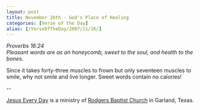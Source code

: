 ```yaml
---
layout: post
title: November 26th - God's Place of Healing
categories: [Verse of the Day]
alias: [/VerseOfTheDay/2007/11/26/]
---
```


_Proverbs 16:24  
Pleasant words are as an honeycomb, sweet to the soul, and health to
the bones._

Since it takes forty-three muscles to frown but only seventeen
muscles to smile, why not smile and live longer. Sweet words contain
no calories!

 --

<a href=http://jesuseveryday.net>Jesus Every Day</a> is a ministry of <a href=http://rodgersbaptist.net>Rodgers Baptist Church</a> in Garland, Texas.
